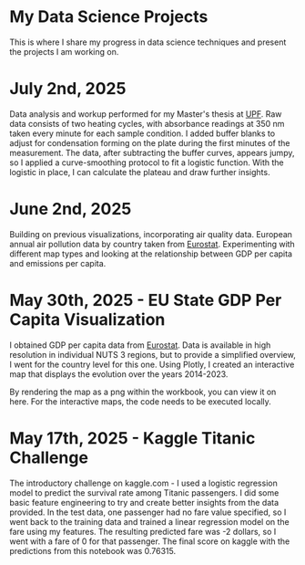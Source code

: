 # My Data Science Projects
This is where I share my progress in data science techniques and present the projects I am working on.

# July 2nd, 2025
Data analysis and workup performed for my Master's thesis at [UPF](https://www.upf.edu/en/web/masterbiomedupf).
Raw data consists of two heating cycles, with absorbance readings at 350 nm taken every minute for each sample condition. I added buffer blanks to adjust for condensation forming on the plate during the first minutes of the measurement. The data, after subtracting the buffer curves, appears jumpy, so I applied a curve-smoothing protocol to fit a logistic function. With the logistic in place, I can calculate the plateau and draw further insights.


# June 2nd, 2025
Building on previous visualizations, incorporating air quality data. European annual air pollution data by country taken from [Eurostat](https://ec.europa.eu/eurostat/databrowser/view/env_air_emis__custom_16946228/default/table?lang=en).
Experimenting with different map types and looking at the relationship between GDP per capita and emissions per capita. 


# May 30th, 2025 - EU State GDP Per Capita Visualization
I obtained GDP per capita data from [Eurostat](https://ec.europa.eu/eurostat/databrowser/view/nama_10r_3gdp/default/table?lang=en). Data is available in high resolution in individual NUTS 3 regions, but to provide a simplified overview, I went for the country level for this one. Using Plotly, I created an interactive map that displays the evolution over the years 2014-2023. 

By rendering the map as a png within the workbook, you can view it on here. For the interactive maps, the code needs to be executed locally.

# May 17th, 2025 - Kaggle Titanic Challenge
The introductory challenge on kaggle.com - I used a logistic regression model to predict the survival rate among Titanic passengers.
I did some basic feature engineering to try and create better insights from the data provided.
In the test data, one passenger had no fare value specified, so I went back to the training data and trained a linear regression model on the fare using my features. The resulting predicted fare was -2 dollars, so I went with a fare of 0 for that passenger.
The final score on kaggle with the predictions from this notebook was 0.76315.
